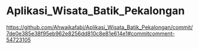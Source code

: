 # Aplikasi_Wisata_Batik_Pekalongan
https://github.com/Ahwajkafabi/Aplikasi_Wisata_Batik_Pekalongan/commit/7de0e385e38f95eb962e8256dd810c8e81e614e1#commitcomment-54723105
